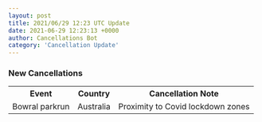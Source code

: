 ```yaml
---
layout: post
title: 2021/06/29 12:23 UTC Update
date: 2021-06-29 12:23:13 +0000
author: Cancellations Bot
category: 'Cancellation Update'
---
```


<h3>New Cancellations</h3>
<table style='width: 100%'>
    <tr>
        <th>Event</th>
        <th>Country</th>
        <th>Cancellation Note</th>
    </tr>
    <tr>
        <td>Bowral parkrun</td>
        <td>Australia</td>
        <td>Proximity to Covid lockdown zones</td>
    </tr>
</table>
